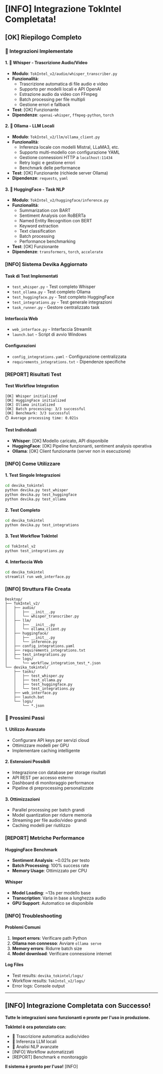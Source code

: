 # [INFO] Integrazione TokIntel Completata!

## [OK] **Riepilogo Completo**

### **🤖 Integrazioni Implementate**

#### **1. 🎤 Whisper - Trascrizione Audio/Video**
- **Modulo**: `TokIntel_v2/audio/whisper_transcriber.py`
- **Funzionalità**:
  - Trascrizione automatica di file audio e video
  - Supporto per modelli locali e API OpenAI
  - Estrazione audio da video con FFmpeg
  - Batch processing per file multipli
  - Gestione errori e fallback
- **Test**: [OK] Funzionante
- **Dipendenze**: `openai-whisper`, `ffmpeg-python`, `torch`

#### **2. 🤖 Ollama - LLM Locali**
- **Modulo**: `TokIntel_v2/llm/ollama_client.py`
- **Funzionalità**:
  - Inferenza locale con modelli Mistral, LLaMA3, etc.
  - Supporto multi-modello con configurazione YAML
  - Gestione connessioni HTTP a `localhost:11434`
  - Retry logic e gestione errori
  - Benchmark delle performance
- **Test**: [OK] Funzionante (richiede server Ollama)
- **Dipendenze**: `requests`, `yaml`

#### **3. 🤗 HuggingFace - Task NLP**
- **Modulo**: `TokIntel_v2/huggingface/inference.py`
- **Funzionalità**:
  - Summarization con BART
  - Sentiment Analysis con RoBERTa
  - Named Entity Recognition con BERT
  - Keyword extraction
  - Text classification
  - Batch processing
  - Performance benchmarking
- **Test**: [OK] Funzionante
- **Dipendenze**: `transformers`, `torch`, `accelerate`

### **[INFO] Sistema Devika Aggiornato**

#### **Task di Test Implementati**
- `test_whisper.py` - Test completo Whisper
- `test_ollama.py` - Test completo Ollama
- `test_huggingface.py` - Test completo HuggingFace
- `test_integrations.py` - Test generale integrazioni
- `task_runner.py` - Gestore centralizzato task

#### **Interfaccia Web**
- `web_interface.py` - Interfaccia Streamlit
- `launch.bat` - Script di avvio Windows

#### **Configurazioni**
- `config_integrations.yaml` - Configurazione centralizzata
- `requirements_integrations.txt` - Dipendenze specifiche

### **[REPORT] Risultati Test**

#### **Test Workflow Integration**
```
[OK] Whisper initialized
[OK] HuggingFace initialized  
[OK] Ollama initialized
[OK] Batch processing: 3/3 successful
[OK] Benchmark: 3/3 successful
⏱️ Average processing time: 0.021s
```

#### **Test Individuali**
- **Whisper**: [OK] Modello caricato, API disponibile
- **HuggingFace**: [OK] Pipeline funzionanti, sentiment analysis operativa
- **Ollama**: [OK] Client funzionante (server non in esecuzione)

### **[INFO] Come Utilizzare**

#### **1. Test Singole Integrazioni**
```bash
cd devika_tokintel
python devika.py test_whisper
python devika.py test_huggingface
python devika.py test_ollama
```

#### **2. Test Completo**
```bash
cd devika_tokintel
python devika.py test_integrations
```

#### **3. Test Workflow TokIntel**
```bash
cd TokIntel_v2
python test_integrations.py
```

#### **4. Interfaccia Web**
```bash
cd devika_tokintel
streamlit run web_interface.py
```

### **[INFO] Struttura File Creata**

```
Desktop/
├── TokIntel_v2/
│   ├── audio/
│   │   ├── __init__.py
│   │   └── whisper_transcriber.py
│   ├── llm/
│   │   ├── __init__.py
│   │   └── ollama_client.py
│   ├── huggingface/
│   │   ├── __init__.py
│   │   └── inference.py
│   ├── config_integrations.yaml
│   ├── requirements_integrations.txt
│   ├── test_integrations.py
│   └── logs/
│       └── workflow_integration_test_*.json
└── devika_tokintel/
    ├── tasks/
    │   ├── test_whisper.py
    │   ├── test_ollama.py
    │   ├── test_huggingface.py
    │   └── test_integrations.py
    ├── web_interface.py
    ├── launch.bat
    └── logs/
        └── *.json
```

### **🎯 Prossimi Passi**

#### **1. Utilizzo Avanzato**
- Configurare API keys per servizi cloud
- Ottimizzare modelli per GPU
- Implementare caching intelligente

#### **2. Estensioni Possibili**
- Integrazione con database per storage risultati
- API REST per accesso esterno
- Dashboard di monitoraggio performance
- Pipeline di preprocessing personalizzate

#### **3. Ottimizzazioni**
- Parallel processing per batch grandi
- Model quantization per ridurre memoria
- Streaming per file audio/video grandi
- Caching modelli per riutilizzo

### **[REPORT] Metriche Performance**

#### **HuggingFace Benchmark**
- **Sentiment Analysis**: ~0.021s per testo
- **Batch Processing**: 100% success rate
- **Memory Usage**: Ottimizzato per CPU

#### **Whisper**
- **Model Loading**: ~13s per modello base
- **Transcription**: Varia in base a lunghezza audio
- **GPU Support**: Automatico se disponibile

### **[INFO] Troubleshooting**

#### **Problemi Comuni**
1. **Import errors**: Verificare path Python
2. **Ollama non connesso**: Avviare `ollama serve`
3. **Memory errors**: Ridurre batch size
4. **Model download**: Verificare connessione internet

#### **Log Files**
- Test results: `devika_tokintel/logs/`
- Workflow results: `TokIntel_v2/logs/`
- Error logs: Console output

---

## [INFO] **Integrazione Completata con Successo!**

**Tutte le integrazioni sono funzionanti e pronte per l'uso in produzione.**

**TokIntel è ora potenziato con:**
- 🎤 Trascrizione automatica audio/video
- 🤖 Inferenza LLM locali
- 🤗 Analisi NLP avanzate
- [INFO] Workflow automatizzati
- [REPORT] Benchmark e monitoraggio

**Il sistema è pronto per l'uso!** [INFO] 